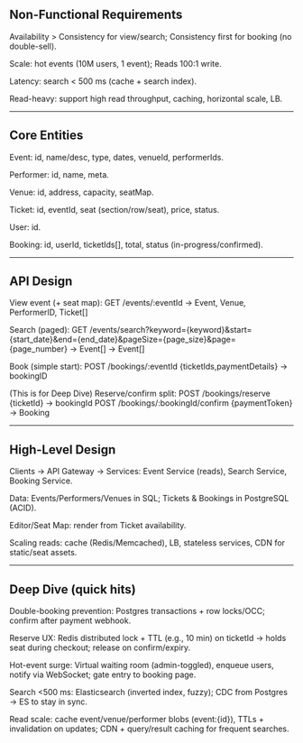 ## Non-Functional Requirements

Availability > Consistency for view/search; Consistency first for booking (no double-sell).

Scale: hot events (10M users, 1 event); Reads 100:1 write.

Latency: search < 500 ms (cache + search index).

Read-heavy: support high read throughput, caching, horizontal scale, LB.

----------------------------------------------------------------------------------------------------------------------------------

## Core Entities

Event: id, name/desc, type, dates, venueId, performerIds.

Performer: id, name, meta.

Venue: id, address, capacity, seatMap.

Ticket: id, eventId, seat (section/row/seat), price, status.

User: id.

Booking: id, userId, ticketIds[], total, status (in-progress/confirmed).

----------------------------------------------------------------------------------------------------------------------------------

## API Design

View event (+ seat map): GET /events/:eventId -> Event, Venue, PerformerID, Ticket[]

Search (paged): GET /events/search?keyword={keyword}&start={start_date}&end={end_date}&pageSize={page_size}&page={page_number} -> Event[] -> Event[]

Book (simple start): POST /bookings/:eventId {ticketIds,paymentDetails} -> bookingID

(This is for Deep Dive) Reserve/confirm split:
POST /bookings/reserve {ticketId} -> bookingId
POST /bookings/:bookingId/confirm {paymentToken} -> Booking

----------------------------------------------------------------------------------------------------------------------------------

## High-Level Design

Clients → API Gateway → Services: Event Service (reads), Search Service, Booking Service.

Data: Events/Performers/Venues in SQL; Tickets & Bookings in PostgreSQL (ACID).

Editor/Seat Map: render from Ticket availability.

Scaling reads: cache (Redis/Memcached), LB, stateless services, CDN for static/seat assets.

----------------------------------------------------------------------------------------------------------------------------------

## Deep Dive (quick hits)

Double-booking prevention: Postgres transactions + row locks/OCC; confirm after payment webhook.

Reserve UX: Redis distributed lock + TTL (e.g., 10 min) on ticketId → holds seat during checkout; release on confirm/expiry.

Hot-event surge: Virtual waiting room (admin-toggled), enqueue users, notify via WebSocket; gate entry to booking page.

Search <500 ms: Elasticsearch (inverted index, fuzzy); CDC from Postgres → ES to stay in sync.

Read scale: cache event/venue/performer blobs (event:{id}), TTLs + invalidation on updates; CDN + query/result caching for frequent searches.